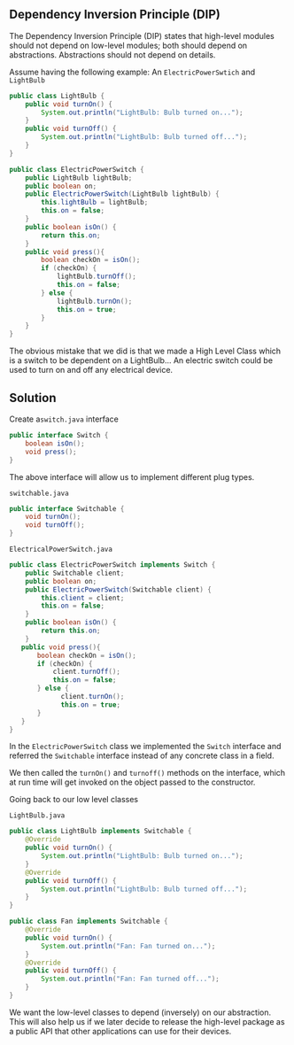 ## Dependency Inversion Principle (DIP)

The Dependency Inversion Principle (DIP) states that high-level modules should not depend on low-level modules; both should depend on abstractions. Abstractions should not depend on details. 

Assume having the following example: An `ElectricPowerSwtich` and `LightBulb`

``` java
public class LightBulb {
    public void turnOn() {
        System.out.println("LightBulb: Bulb turned on...");
    }
    public void turnOff() {
        System.out.println("LightBulb: Bulb turned off...");
    }
}
```

```java
public class ElectricPowerSwitch {
    public LightBulb lightBulb;
    public boolean on;
    public ElectricPowerSwitch(LightBulb lightBulb) {
        this.lightBulb = lightBulb;
        this.on = false;
    }
    public boolean isOn() {
        return this.on;
    }
    public void press(){
        boolean checkOn = isOn();
        if (checkOn) {
            lightBulb.turnOff();
            this.on = false;
        } else {
            lightBulb.turnOn();
            this.on = true;
        }
    }
}
```

The obvious mistake that we did is that we made a High Level Class which is a switch to be dependent on a LightBulb... An electric switch could be used to turn on and off any electrical device.



## Solution

Create a`switch.java` interface

```java
public interface Switch {
    boolean isOn();
    void press();
}
```

The above interface will allow us to implement different plug types.

`switchable.java`

```java
public interface Switchable {
    void turnOn();
    void turnOff();
}
```

`ElectricalPowerSwitch.java`

```java
public class ElectricPowerSwitch implements Switch {
    public Switchable client;
    public boolean on;
    public ElectricPowerSwitch(Switchable client) {
        this.client = client;
        this.on = false;
    }
    public boolean isOn() {
        return this.on;
    }
   public void press(){
       boolean checkOn = isOn();
       if (checkOn) {
           client.turnOff();
           this.on = false;
       } else {
             client.turnOn();
             this.on = true;
       }
   }
}
```

In the `ElectricPowerSwitch` class we implemented the `Switch` interface and referred the `Switchable` interface instead of any concrete class in a field.

We then called the `turnOn()` and `turnoff()` methods on the interface, which at run time will get invoked on the object passed to the constructor. 

Going back to our low level classes

`LightBulb.java`

```java
public class LightBulb implements Switchable {
    @Override
    public void turnOn() {
        System.out.println("LightBulb: Bulb turned on...");
    }
    @Override
    public void turnOff() {
        System.out.println("LightBulb: Bulb turned off...");
    }
}
```

```java
public class Fan implements Switchable {
    @Override
    public void turnOn() {
        System.out.println("Fan: Fan turned on...");
    }
    @Override
    public void turnOff() {
        System.out.println("Fan: Fan turned off...");
    }
}
```

 

We want the low-level classes to depend (inversely) on our abstraction. This will also help us if we later decide to release the high-level package as a public API that other applications can use for their devices.